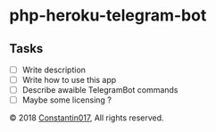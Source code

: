 php-heroku-telegram-bot
=======================

## Tasks

- [ ] Write description
- [ ] Write how to use this app
- [ ] Describe awaible TelegramBot commands
- [ ] Maybe some licensing ?

© 2018 [Constantin017][link-author], All rights reserved.

[link-author]: https://github.com/Constantin017
[link-repo]: https://github.com/Constantin017/php-heroku-telegram-bot
[link-issues]: https://github.com/Constantin017/php-heroku-telegram-bot/issues
